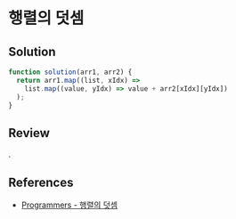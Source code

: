 # 행렬의 덧셈

## Solution

```js
function solution(arr1, arr2) {
  return arr1.map((list, xIdx) =>
    list.map((value, yIdx) => value + arr2[xIdx][yIdx])
  );
}
```

## Review

.

## References

- [Programmers - 행렬의 덧셈](https://school.programmers.co.kr/learn/courses/30/lessons/12950)
